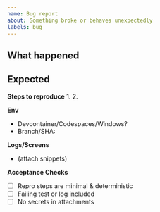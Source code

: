 ```yaml
---
name: Bug report
about: Something broke or behaves unexpectedly
labels: bug
---
```


**What happened**
-

**Expected**
-

**Steps to reproduce**
1.
2.

**Env**
- Devcontainer/Codespaces/Windows?
- Branch/SHA:

**Logs/Screens**
- (attach snippets)

**Acceptance Checks**
- [ ] Repro steps are minimal & deterministic
- [ ] Failing test or log included
- [ ] No secrets in attachments
